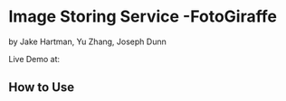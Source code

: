 # Image Storing Service -FotoGiraffe

by Jake Hartman, Yu Zhang, Joseph Dunn

Live Demo at:

## How to Use
